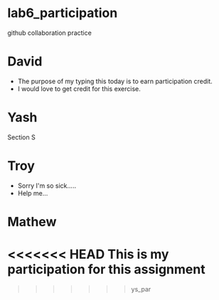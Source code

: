 # lab6_participation
github collaboration practice

# David
- The purpose of my typing this today is to earn participation credit.
- I would love to get credit for this exercise.

# Yash
Section S
# Troy
- Sorry I'm so sick..... 
- Help me...
# Mathew
<<<<<<< HEAD
This is my participation for this assignment
=======
>>>>>>> ys_par
